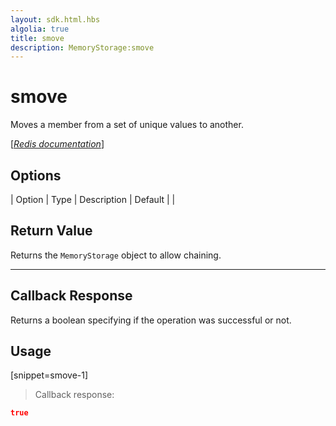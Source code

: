 ```yaml
---
layout: sdk.html.hbs
algolia: true
title: smove
description: MemoryStorage:smove
---
```


  

# smove
Moves a member from a set of unique values to another.

[[_Redis documentation_]](https://redis.io/commands/smove)


## Options

| Option | Type | Description | Default |
|
## Return Value

Returns the `MemoryStorage` object to allow chaining.

---

## Callback Response

Returns a boolean specifying if the operation was successful or not.

## Usage

[snippet=smove-1]
> Callback response:

```json
true
```